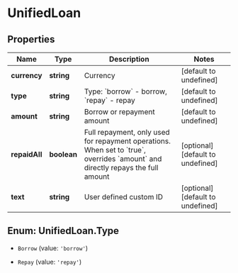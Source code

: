 # UnifiedLoan

## Properties

Name | Type | Description | Notes
------------ | ------------- | ------------- | -------------
**currency** | **string** | Currency | [default to undefined]
**type** | **string** | Type: &#x60;borrow&#x60; - borrow, &#x60;repay&#x60; - repay | [default to undefined]
**amount** | **string** | Borrow or repayment amount | [default to undefined]
**repaidAll** | **boolean** | Full repayment, only used for repayment operations. When set to &#x60;true&#x60;, overrides &#x60;amount&#x60; and directly repays the full amount | [optional] [default to undefined]
**text** | **string** | User defined custom ID | [optional] [default to undefined]

## Enum: UnifiedLoan.Type

* `Borrow` (value: `'borrow'`)

* `Repay` (value: `'repay'`)


